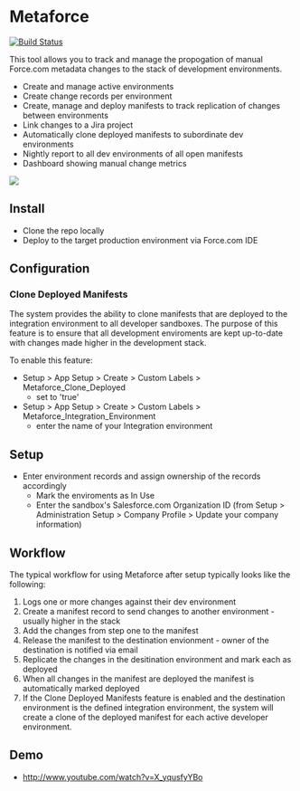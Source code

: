 Metaforce
=========

[![Build Status](http://ec2-54-244-204-234.us-west-2.compute.amazonaws.com/job/Metaforce/badge/icon)](http://ec2-54-244-204-234.us-west-2.compute.amazonaws.com/job/Metaforce/)

This tool allows you to track and manage the propogation of manual Force.com metadata changes to the stack of development environments.

 * Create and manage active environments
 * Create change records per environment
 * Create, manage and deploy manifests to track replication of changes between environments
 * Link changes to a Jira project
 * Automatically clone deployed manifests to subordinate dev environments
 * Nightly report to all dev environments of all open manifests
 * Dashboard showing manual change metrics

<img src="https://dl.dropboxusercontent.com/u/1227854/Shared%20Files/metaforce-changes.png"/>

Install
-------

 * Clone the repo locally
 * Deploy to the target production environment via Force.com IDE

Configuration
-------------

### Clone Deployed Manifests

The system provides the ability to clone manifests that are deployed to the integration environment to all developer sandboxes. The purpose of this feature is to ensure that all development enviroments are kept up-to-date with changes made higher in the development stack.

To enable this feature:

 * Setup > App Setup > Create > Custom Labels > Metaforce_Clone_Deployed
 	* set to 'true'
 * Setup > App Setup > Create > Custom Labels > Metaforce_Integration_Environment
 	* enter the name of your Integration environment

Setup
-----

 * Enter environment records and assign ownership of the records accordingly
 	* Mark the enviroments as In Use
 	* Enter the sandbox's Salesforce.com Organization ID (from Setup > Administration Setup > Company Profile > Update your company information)

Workflow
--------

The typical workflow for using Metaforce after setup typically looks like the following:

1. Logs one or more changes against their dev environment
2. Create a manifest record to send changes to another environment - usually higher in the stack
3. Add the changes from step one to the manifest
4. Release the manifest to the destination envionment - owner of the destination is notified via email
5. Replicate the changes in the desitination environment and mark each as deployed
6. When all changes in the manifest are deployed the manifest is automatically marked deployed
7. If the Clone Deployed Manifests feature is enabled and the destination environment is the defined integration environment, the system will create a clone of the deployed manifest for each active developer environment.

Demo
----

 * http://www.youtube.com/watch?v=X_yqusfyYBo